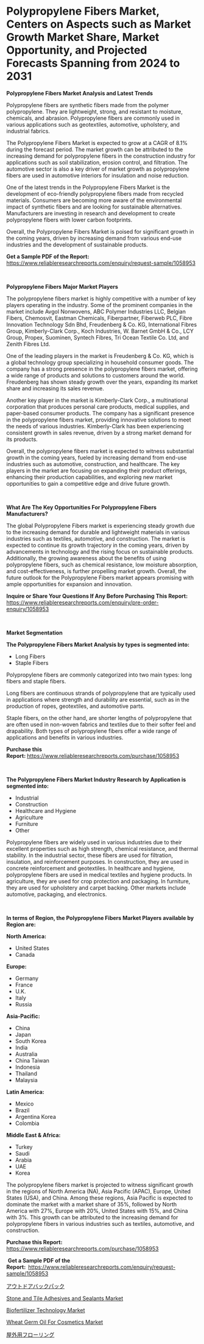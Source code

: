 <p><h1>Polypropylene Fibers Market, Centers on Aspects such as Market Growth Market Share, Market Opportunity, and Projected Forecasts Spanning from 2024 to 2031</h1></p><p><strong>Polypropylene Fibers Market Analysis and Latest Trends</strong></p>
<p><p>Polypropylene fibers are synthetic fibers made from the polymer polypropylene. They are lightweight, strong, and resistant to moisture, chemicals, and abrasion. Polypropylene fibers are commonly used in various applications such as geotextiles, automotive, upholstery, and industrial fabrics.</p><p>The Polypropylene Fibers Market is expected to grow at a CAGR of 8.1% during the forecast period. The market growth can be attributed to the increasing demand for polypropylene fibers in the construction industry for applications such as soil stabilization, erosion control, and filtration. The automotive sector is also a key driver of market growth as polypropylene fibers are used in automotive interiors for insulation and noise reduction.</p><p>One of the latest trends in the Polypropylene Fibers Market is the development of eco-friendly polypropylene fibers made from recycled materials. Consumers are becoming more aware of the environmental impact of synthetic fibers and are looking for sustainable alternatives. Manufacturers are investing in research and development to create polypropylene fibers with lower carbon footprints.</p><p>Overall, the Polypropylene Fibers Market is poised for significant growth in the coming years, driven by increasing demand from various end-use industries and the development of sustainable products.</p></p>
<p><strong>Get a Sample PDF of the Report:&nbsp;</strong> <a href="https://www.reliableresearchreports.com/enquiry/request-sample/1058953">https://www.reliableresearchreports.com/enquiry/request-sample/1058953</a></p>
<p>&nbsp;</p>
<p><strong>Polypropylene Fibers Major Market Players</strong></p>
<p><p>The polypropylene fibers market is highly competitive with a number of key players operating in the industry. Some of the prominent companies in the market include Avgol Nonwovens, ABC Polymer Industries LLC, Belgian Fibers, Chemosvit, Eastman Chemicals, Fiberpartner, Fiberweb PLC, Fibre Innovation Technology Sdn Bhd, Freudenberg & Co. KG, International Fibres Group, Kimberly-Clark Corp., Koch Industries, W. Barnet GmbH & Co., LCY Group, Propex, Suominen, Syntech Fibres, Tri Ocean Textile Co. Ltd, and Zenith Fibres Ltd.</p><p>One of the leading players in the market is Freudenberg & Co. KG, which is a global technology group specializing in household consumer goods. The company has a strong presence in the polypropylene fibers market, offering a wide range of products and solutions to customers around the world. Freudenberg has shown steady growth over the years, expanding its market share and increasing its sales revenue.</p><p>Another key player in the market is Kimberly-Clark Corp., a multinational corporation that produces personal care products, medical supplies, and paper-based consumer products. The company has a significant presence in the polypropylene fibers market, providing innovative solutions to meet the needs of various industries. Kimberly-Clark has been experiencing consistent growth in sales revenue, driven by a strong market demand for its products.</p><p>Overall, the polypropylene fibers market is expected to witness substantial growth in the coming years, fueled by increasing demand from end-use industries such as automotive, construction, and healthcare. The key players in the market are focusing on expanding their product offerings, enhancing their production capabilities, and exploring new market opportunities to gain a competitive edge and drive future growth.</p></p>
<p>&nbsp;</p>
<p><strong>What Are The Key Opportunities For Polypropylene Fibers Manufacturers?</strong></p>
<p><p>The global Polypropylene Fibers market is experiencing steady growth due to the increasing demand for durable and lightweight materials in various industries such as textiles, automotive, and construction. The market is expected to continue its growth trajectory in the coming years, driven by advancements in technology and the rising focus on sustainable products. Additionally, the growing awareness about the benefits of using polypropylene fibers, such as chemical resistance, low moisture absorption, and cost-effectiveness, is further propelling market growth. Overall, the future outlook for the Polypropylene Fibers market appears promising with ample opportunities for expansion and innovation.</p></p>
<p><strong>Inquire or Share Your Questions If Any Before Purchasing This Report:</strong> <a href="https://www.reliableresearchreports.com/enquiry/pre-order-enquiry/1058953">https://www.reliableresearchreports.com/enquiry/pre-order-enquiry/1058953</a></p>
<p>&nbsp;</p>
<p><strong>Market Segmentation</strong></p>
<p><strong>The Polypropylene Fibers Market Analysis by types is segmented into:</strong></p>
<p><ul><li>Long Fibers</li><li>Staple Fibers</li></ul></p>
<p><p>Polypropylene fibers are commonly categorized into two main types: long fibers and staple fibers. </p><p>Long fibers are continuous strands of polypropylene that are typically used in applications where strength and durability are essential, such as in the production of ropes, geotextiles, and automotive parts. </p><p>Staple fibers, on the other hand, are shorter lengths of polypropylene that are often used in non-woven fabrics and textiles due to their softer feel and drapability. Both types of polypropylene fibers offer a wide range of applications and benefits in various industries.</p></p>
<p><strong>Purchase this Report:&nbsp;</strong><a href="https://www.reliableresearchreports.com/purchase/1058953">https://www.reliableresearchreports.com/purchase/1058953</a></p>
<p>&nbsp;</p>
<p><strong>The Polypropylene Fibers Market Industry Research by Application is segmented into:</strong></p>
<p><ul><li>Industrial</li><li>Construction</li><li>Healthcare and Hygiene</li><li>Agriculture</li><li>Furniture</li><li>Other</li></ul></p>
<p><p>Polypropylene fibers are widely used in various industries due to their excellent properties such as high strength, chemical resistance, and thermal stability. In the industrial sector, these fibers are used for filtration, insulation, and reinforcement purposes. In construction, they are used in concrete reinforcement and geotextiles. In healthcare and hygiene, polypropylene fibers are used in medical textiles and hygiene products. In agriculture, they are used for crop protection and packaging. In furniture, they are used for upholstery and carpet backing. Other markets include automotive, packaging, and electronics.</p></p>
<p>&nbsp;</p>
<p><strong>In terms of Region, the Polypropylene Fibers Market Players available by Region are:</strong></p>
<p>
    <p> <strong> North America: </strong>
        <ul>
            <li>United States</li>
            <li>Canada</li>
        </ul>
        </p> 
    <p> <strong> Europe: </strong>
        <ul>
            <li>Germany</li>
            <li>France</li>
            <li>U.K.</li>
            <li>Italy</li>
            <li>Russia</li>
        </ul>
        </p> 
    <p> <strong> Asia-Pacific: </strong>
        <ul>
            <li>China</li>
            <li>Japan</li>
            <li>South Korea</li>
            <li>India</li>
            <li>Australia</li>
            <li>China Taiwan</li>
            <li>Indonesia</li>
            <li>Thailand</li>
            <li>Malaysia</li>
        </ul>
        </p> 
    <p> <strong> Latin America: </strong>
        <ul>
            <li>Mexico</li>
            <li>Brazil</li>
            <li>Argentina Korea</li>
            <li>Colombia</li>
        </ul>
        </p> 
    <p> <strong> Middle East & Africa: </strong>
        <ul>
            <li>Turkey</li>
            <li>Saudi</li>
            <li>Arabia</li>
            <li>UAE</li>
            <li>Korea</li>
        </ul>
    </p>
    </p>
<p><p>The polypropylene fibers market is projected to witness significant growth in the regions of North America (NA), Asia Pacific (APAC), Europe, United States (USA), and China. Among these regions, Asia Pacific is expected to dominate the market with a market share of 35%, followed by North America with 27%, Europe with 20%, United States with 15%, and China with 3%. This growth can be attributed to the increasing demand for polypropylene fibers in various industries such as textiles, automotive, and construction.</p></p>
<p><strong>Purchase this Report: </strong><a href="https://www.reliableresearchreports.com/purchase/1058953">https://www.reliableresearchreports.com/purchase/1058953</a></p>
<p>&nbsp;<strong>Get a Sample PDF of the Report:&nbsp;&nbsp;</strong><a href="https://www.reliableresearchreports.com/enquiry/request-sample/1058953">https://www.reliableresearchreports.com/enquiry/request-sample/1058953</a></p>
<p><strong></strong></p>
<p><p><a href="https://github.com/xtkhtofdt934839/Market-Research-Report-List-1/blob/main/9648136192717.md">アウトドアバックパック</a></p><p><a href="https://github.com/mancsybtousav/Market-Research-Report-List-1/blob/main/stone-and-tile-adhesives-and-sealants-market.md">Stone and Tile Adhesives and Sealants Market</a></p><p><a href="https://github.com/josesg55/Market-Research-Report-List-1/blob/main/biofertilizer-technology-market.md">Biofertilizer Technology Market</a></p><p><a href="https://issuu.com/reportprime-2/docs/wheat-germ-oil-for-cosmetics-market-size-2030.pptx">Wheat Germ Oil For Cosmetics Market</a></p><p><a href="https://github.com/ddwcuskozol07187/Market-Research-Report-List-1/blob/main/9153618192718.md">屋外用フローリング</a></p></p>